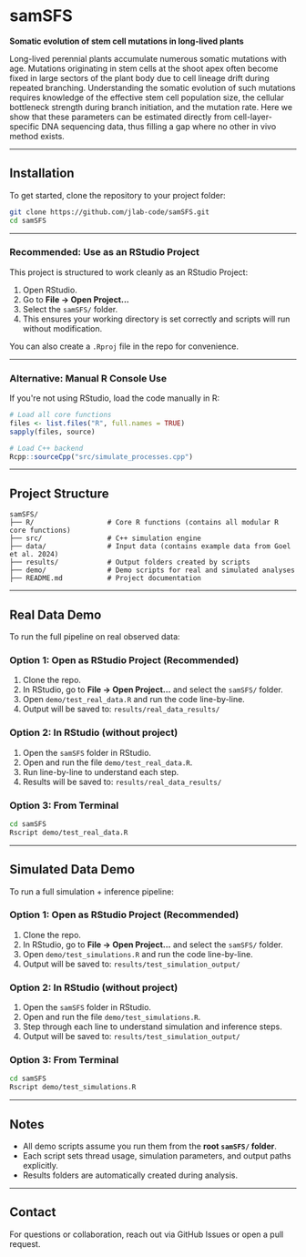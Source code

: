 # samSFS

**Somatic evolution of stem cell mutations in long-lived plants**

Long-lived perennial plants accumulate numerous somatic mutations with age. Mutations originating in stem cells at the shoot apex often become fixed in large sectors of the plant body due to cell lineage drift during repeated branching. Understanding the somatic evolution of such mutations requires knowledge of the effective stem cell population size, the cellular bottleneck strength during branch initiation, and the mutation rate. Here we show that these parameters can be estimated directly from cell-layer-specific DNA sequencing data, thus filling a gap where no other in vivo method exists.

---
## Installation
To get started, clone the repository to your project folder:
```bash
git clone https://github.com/jlab-code/samSFS.git
cd samSFS
```
---
### Recommended: Use as an RStudio Project
This project is structured to work cleanly as an RStudio Project:
1. Open RStudio.
2. Go to **File → Open Project...**
3. Select the `samSFS/` folder.
4. This ensures your working directory is set correctly and scripts will run without modification.

You can also create a `.Rproj` file in the repo for convenience.

---
### Alternative: Manual R Console Use
If you're not using RStudio, load the code manually in R:

```r
# Load all core functions
files <- list.files("R", full.names = TRUE)
sapply(files, source)

# Load C++ backend
Rcpp::sourceCpp("src/simulate_processes.cpp")
```
---
## Project Structure
```
samSFS/
├── R/                  # Core R functions (contains all modular R core functions)
├── src/                # C++ simulation engine
├── data/               # Input data (contains example data from Goel et al. 2024)
├── results/            # Output folders created by scripts
├── demo/               # Demo scripts for real and simulated analyses
├── README.md           # Project documentation
```
---
## Real Data Demo
To run the full pipeline on real observed data:

### Option 1: Open as RStudio Project (Recommended)
1. Clone the repo.
2. In RStudio, go to **File → Open Project...** and select the `samSFS/` folder.
3. Open `demo/test_real_data.R` and run the code line-by-line.
4. Output will be saved to: `results/real_data_results/`

### Option 2: In RStudio (without project)
1. Open the `samSFS` folder in RStudio.
2. Open and run the file `demo/test_real_data.R`.
3. Run line-by-line to understand each step.
4. Results will be saved to: `results/real_data_results/`

### Option 3: From Terminal
```bash
cd samSFS
Rscript demo/test_real_data.R
```
---
## Simulated Data Demo
To run a full simulation + inference pipeline:

### Option 1: Open as RStudio Project (Recommended)
1. Clone the repo.
2. In RStudio, go to **File → Open Project...** and select the `samSFS/` folder.
3. Open `demo/test_simulations.R` and run the code line-by-line.
4. Output will be saved to: `results/test_simulation_output/`

### Option 2: In RStudio (without project)
1. Open the `samSFS` folder in RStudio.
2. Open and run the file `demo/test_simulations.R`.
3. Step through each line to understand simulation and inference steps.
4. Output will be saved to: `results/test_simulation_output/`

### Option 3: From Terminal
```bash
cd samSFS
Rscript demo/test_simulations.R
```
---
## Notes
- All demo scripts assume you run them from the **root `samSFS/` folder**.
- Each script sets thread usage, simulation parameters, and output paths explicitly.
- Results folders are automatically created during analysis.

---
## Contact
For questions or collaboration, reach out via GitHub Issues or open a pull request.
